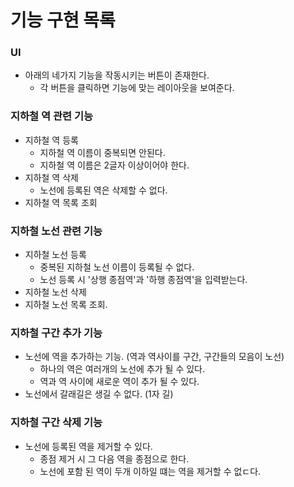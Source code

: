 # 기능 구현 목록

### UI
* 아래의 네가지 기능을 작동시키는 버튼이 존재한다.
  * 각 버튼을 클릭하면 기능에 맞는 레이아웃을 보여준다.

### 지하철 역 관련 기능

* 지하철 역 등록
  * 지하철 역 이름이 중복되면 안된다.
  * 지하철 역 이름은 2글자 이상이어야 한다.
* 지하철 역 삭제
  * 노선에 등록된 역은 삭제할 수 없다.
* 지하철 역 목록 조회

### 지하철 노선 관련 기능
* 지하철 노선 등록
  * 중복된 지하철 노선 이름이 등록될 수 없다.
  * 노선 등록 시 '상행 종점역'과 '하행 종점역'을 입력받는다.
* 지하철 노선 삭제
* 지하철 노선 목록 조회.

### 지하철 구간 추가 기능
* 노선에 역을 추가하는 기능. (역과 역사이를 구간, 구간들의 모음이 노선)
  * 하나의 역은 여러개의 노선에 추가 될 수 있다.
  * 역과 역 사이에 새로운 역이 추가 될 수 있다.
* 노선에서 갈래길은 생길 수 없다. (1자 길)

### 지하철 구간 삭제 기능
* 노선에 등록된 역을 제거할 수 있다.
  * 종점 제거 시 그 다음 역을 종점으로 한다.
  * 노선에 포함 된 역이 두개 이하일 떄는 역을 제거할 수 없ㄷ다.

